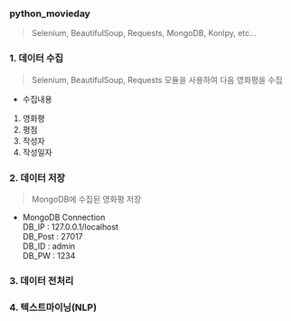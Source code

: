 ### python_movieday
> Selenium, BeautifulSoup, Requests, MongoDB, Konlpy, etc...

### 1. 데이터 수집
> Selenium, BeautifulSoup, Requests 모듈을 사용하여 다음 영화평을 수집

- 수집내용
1. 영화평  
2. 평점  
3. 작성자  
4. 작성일자  

### 2. 데이터 저장
> MongoDB에 수집된 영화평 저장
- MongoDB Connection  
DB_IP : 127.0.0.1/localhost  
DB_Post : 27017  
DB_ID : admin  
DB_PW : 1234  

### 3. 데이터 전처리

### 4. 텍스트마이닝(NLP)
